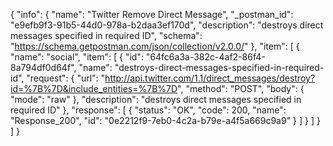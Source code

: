 {
  "info": {
    "name": "Twitter Remove Direct Message",
    "_postman_id": "e9efb9f3-91b5-44d0-978a-b2daa3ef170d",
    "description": "destroys direct messages specified in required ID",
    "schema": "https://schema.getpostman.com/json/collection/v2.0.0/"
  },
  "item": [
    {
      "name": "social",
      "item": [
        {
          "id": "64fc6a3a-382c-4af2-86f4-8a794df0d64f",
          "name": "destroys-direct-messages-specified-in-required-id",
          "request": {
            "url": "http://api.twitter.com/1.1/direct_messages/destroy?id=%7B%7D&include_entities=%7B%7D",
            "method": "POST",
            "body": {
              "mode": "raw"
            },
            "description": "destroys direct messages specified in required ID"
          },
          "response": [
            {
              "status": "OK",
              "code": 200,
              "name": "Response_200",
              "id": "0e2212f9-7eb0-4c2a-b79e-a4f5a669c9a9"
            }
          ]
        }
      ]
    }
  ]
}